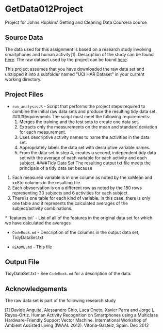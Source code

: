 # GetData012Project
Project for Johns Hopkins' Getting and Cleaning Data Coursera course
## Source Data

The data used for this assignment is based on a research study involving smartphones and human activity[1].  Description of the study 
can be found [here](http://archive.ics.uci.edu/ml/datasets/Human+Activity+Recognition+Using+Smartphones).  The raw dataset used by the project
can be found [here](https://d396qusza40orc.cloudfront.net/getdata%2Fprojectfiles%2FUCI%20HAR%20Dataset.zip).

This project assumes that you have downloaded the raw data set and unzipped it into a subfolder named "UCI HAR Dataset" in your current working directory.

## Project Files

* `run_analysis.R` - Script that performs the project steps required to combine the initial raw data sets and produce the resulting tidy data set.
####Requirements
The script must meet the following requirements:
	1. Merges the training and the test sets to create one data set.
	2. Extracts only the measurements on the mean and standard deviation for each measurement.
	3. Uses descriptive activity names to name the activities in the data set.
	4. Appropriately labels the data set with descriptive variable names.
	5. From the data set in step 4, creates a second, independent tidy data set with the average of each variable for each activity and each subject.
####Tidy Data Set
The resulting output txt file meets the principals of a tidy data set because
<ol>
	<li>Each measured variable is in one column as noted by the xxMean and xxStd columns in the resulting file.</li>
	<li>Each obvservation is on a different row as noted by the 180 rows representing 30 subjects and 6 activities for each subject.</li>
	<li>There is one table for each kind of variable.  In this case, there is only one table and it represents the calculated averages of the subject/activity combinations.</li>
</ol>
* `features.txt` - List of all of the features in the original data set for which we have calculated the averages

* `CodeBook.md` - Description of the columns in the output data set, TidyDataSet.txt

* `README.md` - This file


## Output File

TidyDataSet.txt - See `CodeBook.md` for a description of the data.


## Acknowledgements
The raw data set is part of the following research study

[1] Davide Anguita, Alessandro Ghio, Luca Oneto, Xavier Parra and Jorge L. Reyes-Ortiz. Human Activity Recognition on Smartphones using a Multiclass Hardware-Friendly Support Vector Machine. International Workshop of Ambient Assisted Living (IWAAL 2012). Vitoria-Gasteiz, Spain. Dec 2012

